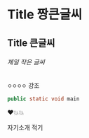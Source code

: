 # Title 짱큰글씨
## Title 큰글씨
###### 제일 작은 글씨

`ㅇㅇㅇㅇ` 강조

```java
public static void main
```

❤💥💥

자기소개 적기

